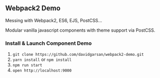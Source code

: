 ## Webpack2 Demo

Messing with Webpack2, ES6, EJS, PostCSS...

Modular vanilla javascript components with theme support via PostCSS. 

### Install & Launch Component Demo
1. `git clone https://github.com/davidgarsan/webpack2-demo.git`
2. `yarn install` or `npm install`
3. `npm run start`
4. `open http://localhost:9000`
